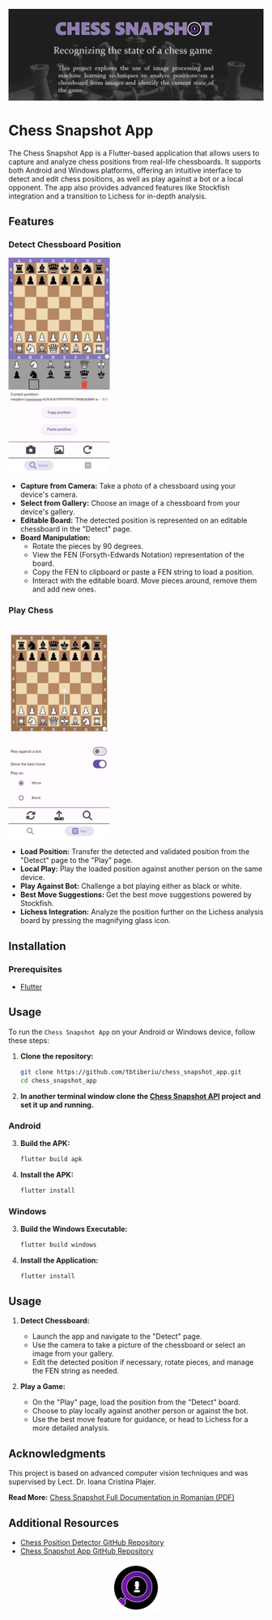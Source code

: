![Banner](banner.png)

# Chess Snapshot App

The Chess Snapshot App is a Flutter-based application that allows users to capture and analyze chess positions from real-life chessboards. It supports both Android and Windows platforms, offering an intuitive interface to detect and edit chess positions, as well as play against a bot or a local opponent. The app also provides advanced features like Stockfish integration and a transition to Lichess for in-depth analysis.

## Features

### Detect Chessboard Position

<img src="ui-android-detect.jpg" alt="Detect Page" width="200"/>

- **Capture from Camera:** Take a photo of a chessboard using your device's camera.
- **Select from Gallery:** Choose an image of a chessboard from your device's gallery.
- **Editable Board:** The detected position is represented on an editable chessboard in the "Detect" page.
- **Board Manipulation:**
  - Rotate the pieces by 90 degrees.
  - View the FEN (Forsyth-Edwards Notation) representation of the board.
  - Copy the FEN to clipboard or paste a FEN string to load a position.
  - Interact with the editable board. Move pieces around, remove them and add new ones.

### Play Chess

<img src="ui-android-play.jpg" alt="Play Page" width="200"/>

- **Load Position:** Transfer the detected and validated position from the "Detect" page to the "Play" page.
- **Local Play:** Play the loaded position against another person on the same device.
- **Play Against Bot:** Challenge a bot playing either as black or white.
- **Best Move Suggestions:** Get the best move suggestions powered by Stockfish.
- **Lichess Integration:** Analyze the position further on the Lichess analysis board by pressing the magnifying glass icon.

## Installation

### Prerequisites

- [Flutter](https://docs.flutter.dev/get-started/install)

## Usage

To run the `Chess Snapshot App` on your Android or Windows device, follow these steps:

1. **Clone the repository:**

   ```bash
   git clone https://github.com/tbtiberiu/chess_snapshot_app.git
   cd chess_snapshot_app
   ```

2. **In another terminal window clone the [Chess Snapshot API](https://github.com/tbtiberiu/chess_snapshot_app.git) project and set it up and running.**

### Android

3. **Build the APK:**
   ```bash
   flutter build apk
   ```
4. **Install the APK:**
   ```bash
   flutter install
   ```

### Windows

3. **Build the Windows Executable:**
   ```bash
   flutter build windows
   ```
4. **Install the Application:**
   ```bash
   flutter install
   ```

## Usage

1. **Detect Chessboard:**

   - Launch the app and navigate to the "Detect" page.
   - Use the camera to take a picture of the chessboard or select an image from your gallery.
   - Edit the detected position if necessary, rotate pieces, and manage the FEN string as needed.

2. **Play a Game:**
   - On the "Play" page, load the position from the "Detect" board.
   - Choose to play locally against another person or against the bot.
   - Use the best move feature for guidance, or head to Lichess for a more detailed analysis.

## Acknowledgments

This project is based on advanced computer vision techniques and was supervised by Lect. Dr. Ioana Cristina Plajer.

**Read More:** [Chess Snapshot Full Documentation in Romanian (PDF)](ChessSnapshot.pdf)

## Additional Resources

- [Chess Position Detector GitHub Repository](https://github.com/tbtiberiu/chess-position-detector.git)
- [Chess Snapshot App GitHub Repository](https://github.com/tbtiberiu/chess_snapshot_app.git)

<p align="center">
  <img src="logo.png" alt="Chess Snapshot Logo" width="100" />
</p>
